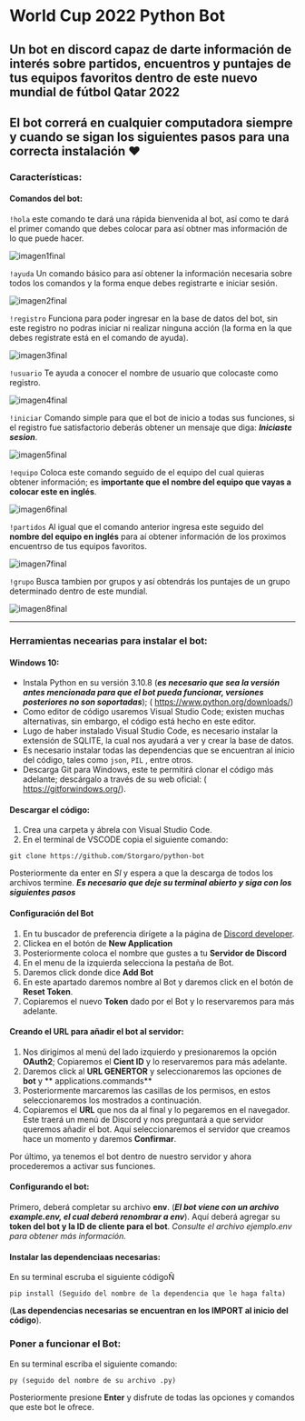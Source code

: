 # World Cup 2022 Python Bot

## Un bot en discord capaz de darte información de interés sobre partidos, encuentros y puntajes de tus equipos favoritos dentro de este nuevo mundial de fútbol Qatar 2022

El bot correrá en cualquier computadora siempre y cuando se sigan los siguientes pasos para una correcta instalación ♥
---
### Características:

#### Comandos del bot:

`!hola` este comando te dará una rápida bienvenida al bot, así como te dará el primer comando que debes colocar para así obtner mas información de lo que puede hacer.

![imagen1final](https://drive.google.com/file/d/1EsfpHQDQvb3lFzTbTykrghVihTvxVM9Q/view?usp=share_link)

`!ayuda` Un comando básico para así obtener la información necesaria sobre todos los comandos y la forma enque debes registrarte e iniciar sesión.

![imagen2final](https://drive.google.com/file/d/1gQUnHu6Lr6wLdL6XLLLfMVA6sL6IiB9s/view?usp=share_link)

`!registro` Funciona para poder ingresar en la base de datos del bot, sin este registro no podras iniciar ni realizar ninguna acción (la forma en la que debes registrate está en el comando de ayuda).

![imagen3final](https://drive.google.com/file/d/1yVgWBRjvzdM1r0CjSLy2-9S0617IZwjb/view?usp=sharing)

`!usuario` Te ayuda a conocer el nombre de usuario que colocaste como registro.

![imagen4final](https://drive.google.com/file/d/1Lr4OQ4rLCeW0LRZmR88BpKBfq14J1xYa/view?usp=share_link)

`!iniciar` Comando simple para que el bot de inicio a todas sus funciones, si el registro fue satisfactorio deberás obtener un mensaje que diga: ***_Iniciaste sesion_***.

![imagen5final](https://drive.google.com/file/d/1bcB3qw75hPDoDmb1LYpvcHCOed89EkPi/view?usp=share_link)

`!equipo` Coloca este comando seguido de el equipo del cual quieras obtener información; es **importante que el nombre del equipo que vayas a colocar este en inglés**.

![imagen6final](https://drive.google.com/file/d/1BwKY9ilwW7rQr-IQx3Zr2m1hvP1PCs_t/view?usp=share_link)

`!partidos` Al igual que el comando anterior ingresa este seguido del **nombre del equipo en inglés** para aí obtener información de los proximos encuentrso de tus equipos favoritos.

![imagen7final](https://drive.google.com/file/d/19wZg-TtR4laQtXNaJJ2zRugGWdI9hHa1/view?usp=share_link)

`!grupo` Busca tambien por grupos y así obtendrás los puntajes de un grupo determinado dentro de este mundial.

![imagen8final](https://drive.google.com/file/d/1uC_F6pxlKYAqdd414bCwDXpgNeZVGK-m/view?usp=share_link)

***

### Herramientas necearias para instalar el bot:

#### Windows 10:

*	Instala Python en su versión 3.10.8 (***es necesario que sea la versión antes mencionada para que el bot pueda funcionar, versiones posteriores no son soportadas***); ( https://www.python.org/downloads/)
*	Como editor de código usaremos Visual Studio Code; existen muchas alternativas, sin embargo, el código está hecho en este editor.
*	Lugo de haber instalado Visual Studio Code, es necesario instalar la extensión de SQLITE, la cual nos ayudará a ver y crear la base de datos.
*	Es necesario instalar todas las dependencias que se encuentran al inicio del código, tales como `json`, `PIL` , entre otros.
*	Descarga Git para Windows, este te permitirá clonar el código más adelante; descárgalo a través de su web oficial: ( https://gitforwindows.org/).

#### Descargar el código:

1.	Crea una carpeta y ábrela con Visual Studio Code.
2.	En el terminal de VSCODE copia el siguiente comando:

`git clone https://github.com/Storgaro/python-bot`

Posteriormente da enter en _SI_ y espera a que la descarga de todos los archivos termine. ***Es necesario que deje su terminal abierto y siga con los siguientes pasos***

#### Configuración del Bot 

1.	En tu buscador de preferencia dirígete a la página de [Discord developer]( https://discord.com/developers/applications.).
2.	Clickea en el botón de **New Application**
3.	Posteriormente coloca el nombre que gustes a tu **Servidor de Discord**
4.	En el menu de la izquierda selecciona la pestaña de Bot.
5.	Daremos click donde dice **Add Bot**
6.	En este apartado daremos nombre al Bot y daremos click en el botón de **Reset Token**.
7.	Copiaremos el nuevo **Token** dado por el Bot y lo reservaremos para más adelante.

#### Creando el URL para añadir el bot al servidor:

1.	Nos dirigimos al menú del lado izquierdo y presionaremos la opción **OAuth2**; Copiaremos el **Cient ID** y lo reservaremos para más adelante.
2.	Daremos click al **URL GENERTOR** y seleccionaremos las opciones de **bot** y ** applications.commands**
3.	Posteriormente marcaremos las casillas de los permisos, en estos seleccionaremos los mostrados a continuación.
4.	Copiaremos el **URL** que nos da al final y lo pegaremos en el navegador. Este traerá un menú de Discord y nos preguntará a que servidor queremos añadir el bot. Aquí seleccionaremos el servidor que creamos hace un momento y daremos **Confirmar**.

Por último, ya tenemos el bot dentro de nuestro servidor y ahora procederemos a activar sus funciones.

#### Configurando el bot:

Primero, deberá completar su archivo **env**. (***El bot viene con un archivo example.env, el cual deberá renombrar a env***). Aquí deberá agregar su **token del bot y la ID de cliente para el bot**.
_Consulte el archivo ejemplo.env para obtener más información._

#### Instalar las dependenciaas necesarias:

En su terminal escruba el siguiente códigoÑ

`pip install (Seguido del nombre de la dependencia que le haga falta)`

(**Las dependencias necesarias se encuentran en los IMPORT al inicio del código**).

### Poner a funcionar el Bot:

En su terminal escriba el siguiente comando:

`py (seguido del nombre de su archivo .py)`

Posteriormente presione **Enter** y disfrute de todas las opciones y comandos que este bot le ofrece.
